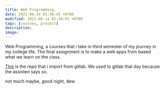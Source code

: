 ```yaml
---
title: Web Programming.
date: 2021-06-14 01:30:45 +0700
modified: 2021-06-14 01:30:45 +0700
tags: [journey, project]
description:
image:
---
```


Web Programming, a courses that i take in third semester of my journey in my college life. The final assignment is to make a web apps from based what we learn on the class.

<a href="https://github.com/hanifxdp/TheJourn2019" target="_blank" rel="noopener">This</a> is the repo that i import from gitlab. We used to gitlab that day because the assisten says so.

not much maybe,
good night,
dew.
